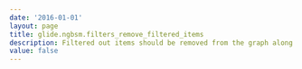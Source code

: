 ```yaml
---
date: '2016-01-01'
layout: page
title: glide.ngbsm.filters_remove_filtered_items
description: Filtered out items should be removed from the graph along with any disjoint children
value: false
---
```

